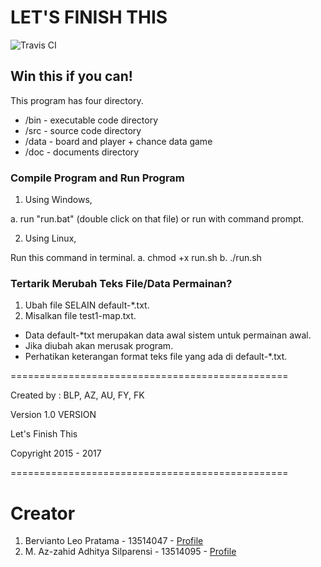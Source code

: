 # LET'S FINISH THIS

![Travis CI](https://www.travis-ci.org/berviantoleo/lets-finish.svg?branch=master)

## Win this if you can!

This program has four directory.
* /bin - executable code directory
* /src - source code directory
* /data - board and player + chance data game
* /doc - documents directory


### Compile Program and Run Program
1. Using Windows,

  a. run "run.bat" (double click on that file) or run with command prompt.

2. Using Linux,

  Run this command in terminal.
  a. chmod +x run.sh
  b. ./run.sh

### Tertarik Merubah Teks File/Data Permainan?

  1. Ubah file SELAIN default-*.txt.
  2. Misalkan file test1-map.txt.

* Data default-*txt merupakan data awal sistem untuk permainan awal.
* Jika diubah akan merusak program.
* Perhatikan keterangan format teks file yang ada di default-*.txt.


================================================

Created by : BLP, AZ, AU, FY, FK

Version 1.0 VERSION

Let's Finish This

Copyright 2015 - 2017

================================================

# Creator

1. Bervianto Leo Pratama - 13514047 - [Profile](https://github.com/berviantoleo)
2. M. Az-zahid Adhitya Silparensi - 13514095 - [Profile](https://github.com/Azzahid)
